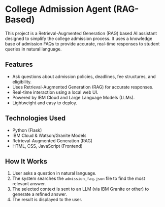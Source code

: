 # College Admission Agent (RAG-Based)

This project is a Retrieval-Augmented Generation (RAG) based AI assistant designed to simplify the college admission process. It uses a knowledge base of admission FAQs to provide accurate, real-time responses to student queries in natural language.

## Features
- Ask questions about admission policies, deadlines, fee structures, and eligibility.
- Uses Retrieval-Augmented Generation (RAG) for accurate responses.
- Real-time interaction using a local web UI.
- Powered by IBM Cloud and Large Language Models (LLMs).
- Lightweight and easy to deploy.

## Technologies Used
- Python (Flask)
- IBM Cloud & Watson/Granite Models
- Retrieval-Augmented Generation (RAG)
- HTML, CSS, JavaScript (Frontend)

## How It Works
1. User asks a question in natural language.
2. The system searches the `admission_faq.json` file to find the most relevant answer.
3. The selected context is sent to an LLM (via IBM Granite or other) to generate a refined answer.
4. The result is displayed to the user.
